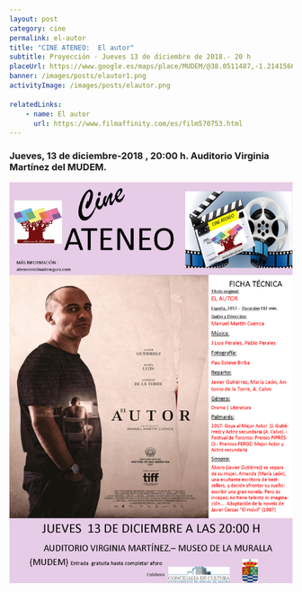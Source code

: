 ```yaml
---
layout: post
category: cine
permalink: el-autor
title: "CINE ATENEO:  El autor"
subtitle: Proyección - Jueves 13 de diciembre de 2018.- 20 h
placeUrl: https://www.google.es/maps/place/MUDEM/@38.0511487,-1.2141566,15z/data=!4m5!3m4!1s0x0:0xde6031502e1b4fbc!8m2!3d38.0511487!4d-1.2141566
banner: /images/posts/elautor1.png
activityImage: /images/posts/elautor.png

relatedLinks: 
    - name: El autor
      url: https://www.filmaffinity.com/es/film570753.html
---
```


### Jueves, 13 de diciembre-2018 , 20:00 h. Auditorio Virginia Martínez del MUDEM.


![cartel](/images/posts/elautor.png)
